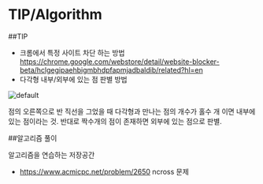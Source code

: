 # TIP/Algorithm
##TIP
- 크롬에서 특정 사이트 차단 하는 방법       
https://chrome.google.com/webstore/detail/website-blocker-beta/hclgegipaehbigmbhdpfapmjadbaldib/related?hl=en       
- 다각형 내부/외부에 있는 점 판별 방법

![default](https://cloud.githubusercontent.com/assets/19329620/16360799/9d5c0b5a-3baf-11e6-9ba0-09f02caa4dcf.JPG)

점의 오른쪽으로 반 직선을 그었을 때 다각형과 만나는 점의 개수가 홀수 개 이면 내부에 있는 점이라는 것.
반대로 짝수개의 점이 존재하면 외부에 있는 점으로 판별.

##알고리즘 풀이 

알고리즘을 연습하는 저장공간

- https://www.acmicpc.net/problem/2650 ncross 문제        
